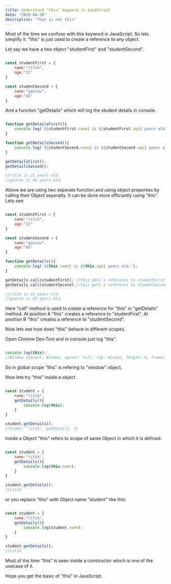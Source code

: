 ```yaml
---
title: Understand "this" keyword in JavaScript
date: "2020-04-18"
description: "That is not this"
---
```


Most of the time we confuse with this keyword in JavaScript. So lets simplify it.
"this" is just used to create a reference to any object.

Let say we have a two object "studentFirst" and "studentSecond".
```javascript

const studentFirst = {
    name:"ritik",
    age:"21"
}

const studentSecond = {
    name:"gaurav",
    age:"45"
}

```
And a function "getDetails" which will log the student details in console.

```javascript

function getDetailsFirst(){
    console.log(`${studentFirst.name} is ${studentFirst.age} years old.`);
}

function getDetailsSecond(){
    console.log(`${studentSecond.name} is ${studentSecond.age} years old.`);
}

getDetailsFirst();
getDetailsSecond();

//ritik is 21 years old.
//gaurav is 45 years old.

```
Above we are using two seperate function and using object properties by calling their Object seperatly.
It can be done more efficiantly using "this". Lets see:

```javascript

const studentFirst = {
    name:"ritik",
    age:"21"
}

const studentSecond = {
    name:"gaurav",
    age:"45"
}

function getDetails(){
    console.log(`${this.name} is ${this.age} years old.`);
}

getDetails.call(studentFirst); //this gets a reference to studentFirst Object //A
getDetails.call(studentSecond);//this gets a reference to studentSecond Object //B

//ritik is 21 years old.
//gaurav is 45 years old.

```
Here "call" method is used to create a reference for "this" in "getDetails" method.
At position A "this" creates a reference to "studentFirst".
At position B "this" creates a reference to "studentSecond".

Now lets see how does "this" behave in different scopes.

Open Chrome Dev-Tool and in console just log "this".

```javascript

console.log(this);
//Window {parent: Window, opener: null, top: Window, length: 4, frames: Window, …}

```
So in global scope "this" is refering to "window" object.

Now lets try "this" inside a object.

```javascript

const student = {
    name:"ritik",
    getDetails(){
        console.log(this);
    }
}

student.getDetails();
//{name: "ritik", getDetails: ƒ}

```
Inside a Object "this" refers to scope of same Object in which it is defined.

```javascript

const student = {
    name:"ritik",
    getDetails(){
        console.log(this.name);
    }
}

student.getDetails();
//ritik

```
or you replace "this" with Object name "student" like this:

```javascript

const student = {
    name:"ritik",
    getDetails(){
        console.log(student.name);
    }
}

student.getDetails();
//ritik

```
Most of the time "this" is seen inside a constructor which is one of the usecase of it.

Hope you get the basic of "this" in JavaScript.
 